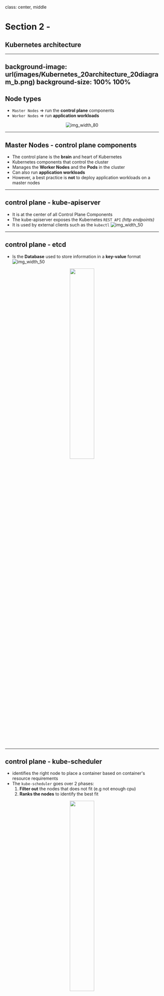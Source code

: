 class: center, middle
# Section 2 - 
## Kubernetes architecture
---
background-image: url(images/Kubernetes_20architecture_20diagram_b.png)
background-size: 100% 100%
---
## Node types 
 - `Master Nodes` => run the **control plane** components
 - `Worker Nodes` => run **application workloads**
 
<p style="text-align: center;">
  <img src="images/K_S2_one_master_3workers_nodes.png" alt="img_width_80">
</p>
  
---
## Master Nodes - control plane components
 - The control plane is the **brain** and heart of Kubernetes
 - Kubernetes components that control the cluster
 - Manages the **Worker Nodes** and the **Pods** in the cluster
 - Can also run **application workloads**
 - However, a best practice is **not** to deploy application workloads on a master nodes
---
## control plane - kube-apiserver
 - It is at the center of all Control Plane Components
 - The kube-apiserver exposes the Kubernetes `REST API` *(http endpoints)*
 - It is used by external clients such as the `kubectl`
![img_width_50](images/Kubernetes_20architecture_20diagram_controlplane.png)
---
## control plane - etcd
 - Is the **Database** used to store information in a **key-value** format
   ![img_width_50](images/K_etcd_db.png)
<p style="text-align: center;">
  <img src="images/Kubernetes_20architecture_20diagram_controlplane.png" width="40%">
</p>

---
## control plane - kube-scheduler
 - identifies the right node to place a container based on container's resource requirements 
 - The `kube-scheduler` goes over 2 phases:
   1. **Filter out** the nodes that does not fit (e.g not enough cpu)
   2. **Ranks the nodes** to identify the best fit

<p style="text-align: center;">
  <img src="images/Kubernetes_20architecture_20diagram_controlplane.png" width="40%">
</p>

<img TODO nodes with CPU slots - filter>
<img TODO nodes with CPU slots - ranks>
 
---
## control plane - kube-controller-manager
 - The **kube-controller-manager** continuously monitor the state of the various deployment components and works towards bringing the whole system  to the desired state
 - Example the **replication-controller** check that the desired number of PODs are available
<p style="text-align: center;">
  <img src="images/Kubernetes_20architecture_20diagram_controlplane.png" width="50%">
</p>

---
## kubelet
 - Is a **linux service** running each node of the cluster
 - Listen for instructions from the **kube-apiserver**
 - When receives instruction to create a POD => send the request to the **container run** time such as Docker to pull the images and create the containers
<p style="text-align: center;">
  <img src="images/Kubernetes_20architecture_20diagram_b_worker_node.png" width="50%">
</p>

---
## kube-proxy
 - The **kube-proxy** is a process that runs on each node of the cluster (can be deployed as a DaemonSet)
 - Every time a new service is created it creates the appropriate **iptables rules**
<p style="text-align: center;">
  <img src="images/Kubernetes_20architecture_20diagram_b_worker_node.png" width="50%">
</p>

---
## kubectl (1)
 - It is the main cli tool to manage the kubernetes cluster
 - `kubectl` is a client for the Kubernetes API (kube-apiserver)
 - The Kubernetes API is an http Rest API
 - Kubernetes is fully controlled through this API
<p style="text-align: center;">
  <img src="images/Kubernetes_20architecture_20diagram_controlplane.png" width="40%">
</p>

---
## kubectl (2)
### `kubectl get nodes`
```console
# kubectl get nodes
NAME     STATUS   ROLES                  AGE   VERSION
gm-121   Ready    control-plane,master   53d   v1.20.2
gm-122   Ready    <none>                 53d   v1.20.2
gm-123   Ready    <none>                 53d   v1.20.2
```
---
## kubernetes plugins CRI|CNI|CSI 
 - `CRI` = Container Runtime Interface
 - `CNI` = Container Network Interface
 - `CSI` = Container Storage Interface  

<p style="text-align: center;">
  <img src="images/K_S1_k8s_CRI_CNI_CSI_b.jpg" alt="img_width_80">
</p>
---
## Kubernetes installation options  
 - There are many types of kubernetes installation methods 
   1. The **hard way** from scratch 
   2. Via the **kubeadm** tool
   3. Via a Cloud provider (AWS EKS etc.)

1. The **hard way** => all control plan components are running as **linux services**
2. Via the **kubeadm** tool => all control plan components are running as "static" **PODs**
3. Via a Cloud provider => All control plan components are manages from the cloud vendor. We have access only to the workers nodes We do not manage
---
## kubernetes Installation options for Dev
 - Docker Desktop (Enable Kubernetes)
 - Minikube (--driver=virtualbox)
 - MicroK8s (Canonical - Ubuntu)
 - K3S (Lightweight Kubernetes - Rancher)
 - Play with kubernetes (online web based)
 - killercoda (online web based)




